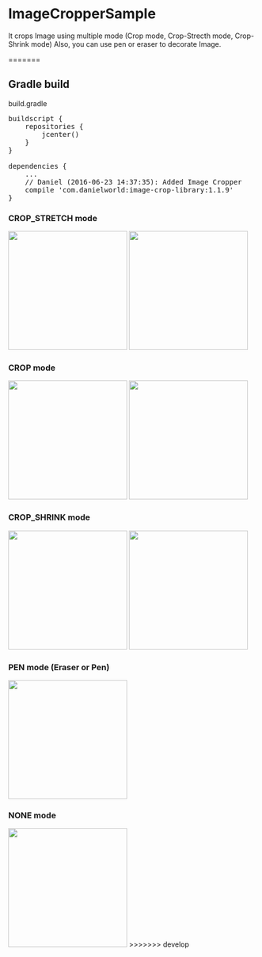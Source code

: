 # ImageCropperSample

It crops Image using multiple mode (Crop mode, Crop-Strecth mode, Crop-Shrink mode)
Also, you can use pen or eraser to decorate Image. <br>

=======
## Gradle build
build.gradle
<pre>
buildscript {
    repositories {
        jcenter()
    }
}

dependencies {
    ...
    // Daniel (2016-06-23 14:37:35): Added Image Cropper
    compile 'com.danielworld:image-crop-library:1.1.9'
}
</pre>

### CROP_STRETCH mode
<img src="https://cloud.githubusercontent.com/assets/9348174/17641593/b858f648-6161-11e6-9783-6cc801b51b25.png" width="240">
<img src="https://cloud.githubusercontent.com/assets/9348174/17641595/ba3a1280-6161-11e6-9ee5-2b99fe0af2e9.png" width="240">

### CROP mode
<img src="https://cloud.githubusercontent.com/assets/9348174/17641596/bb9bf3be-6161-11e6-9f7f-b301a98abfa0.png" width="240">
<img src="https://cloud.githubusercontent.com/assets/9348174/17641597/bd776ef2-6161-11e6-95e7-a23f35dd500d.png" width="240">

### CROP_SHRINK mode
<img src="https://cloud.githubusercontent.com/assets/9348174/17641598/beff0bcc-6161-11e6-9581-5eee067d0bf6.png" width="240">
<img src="https://cloud.githubusercontent.com/assets/9348174/17641601/c0b22832-6161-11e6-8c69-fa5f5518e2e3.png" width="240">

### PEN mode (Eraser or Pen)
<img src="https://cloud.githubusercontent.com/assets/9348174/17641602/c2cbf710-6161-11e6-9713-939fe5e3d0e5.png" width="240">

### NONE mode
<img src="https://cloud.githubusercontent.com/assets/9348174/17641603/c45429f4-6161-11e6-9b8a-21ec71a8028b.png" width="240">
>>>>>>> develop
